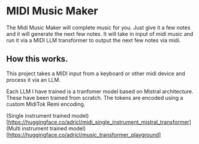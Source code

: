 # MIDI Music Maker

The Midi Music Maker will complete music for you. Just give it a few notes and it will generate the next few notes. 
It will take in input of midi music and run it via a MIDI LLM transformer to output the next few notes via midi.

## How this works.

This project takes a MIDI input from a keyboard or other midi device and process it via an LLM. 

Each LLM I have trained is a tranfomer model based on Mistral architecture. These have been trained from scratch. 
The tokens are encoded using a custom MidiTok Remi encoding. 

(Single instrument trained model)[https://huggingface.co/adricl/midi_single_instrument_mistral_transformer]
(Multi instrument trained model)[https://huggingface.co/adricl/music_transformer_playground]
